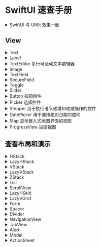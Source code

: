 SwiftUI 速查手册
===

<details>
<summary>SwiftUI 与 UIKit 效果一致</summary>

| UIKit | [SwiftUI](https://developer.apple.com/xcode/swiftui/) |
| ----------- | ----------- |
| UILabel | [Text](#text) & [Label](#label)|
| UIImageView | [Image](#image) |
| UITextField | [TextField](#textfield) / [SecureField](#securefield) |
| UITextView | [TextEditor](#texteditor) |
| UISwitch | [Toggle](#toggle) |
| UISlider | [Slider](#slider) |
| UIButton | [Button](#button) |
| UITableView | [List](#list) |
| UICollectionView | [LazyVGrid](#lazyvgrid) / [LazyHGrid](#lazyhgrid) |
| UINavigationController | [NavigationView](#navigationview) |
| UITabBarController | [TabView](#tabview) |
| UIAlertController with style .alert | [Alert](#alerts) |
| UIAlertController with style .actionSheet | [ActionSheet](#action-sheets) |
| UIStackView with horizontal axis| [HStack](#hstack) / [LazyHStack](#lazyhstack) |
| UIStackView with vertical axis| [VStack](#vstack) / [LazyVStack](#lazyvstack) |
| Aligning them in both axes. | [ZStack](#zstack) |
| UISegmentedControl | [Picker](#picker) |
| UIStepper | [Stepper](#stepper) |
| UIDatePicker | [DatePicker](#date-picker) |
| NSAttributedString | No equivalent (use [Text](#text)) |
| MapKit | [Map](#map) |
| UIProgressView | [ProgressView](#progressview) |
| - | [Modal](#modal) |
| - | [ScrollView](#scrollview) |
| - | [Form](#form) |
| - | [Spacer](#spacer) |
| - | [Divider](#divider) |


</details>

## View

<details>
<summary id="text">Text</summary>

```swift
Text("Hello World")
```

添加样式

```swift
Text("Hello World")
    .font(.largeTitle)
    .foregroundColor(Color.green)
    .lineSpacing(50)
    .lineLimit(nil)
    .padding()
```

在文本视图中格式化文本

```swift
static let dateFormatter: DateFormatter = {
    let formatter = DateFormatter()
    formatter.dateStyle = .long
    return formatter
}()

var now = Date()
var body: some View {
    Text("Task due date: \(now, formatter: Self.dateFormatter)")
}
```

</details>


<details>
<summary id="label">Label</summary>

可以使用以下代码行在文本旁边设置图标。

```swift
Label("SwiftUI CheatSheet", systemImage: "up.icloud")
```

可以设置URL，单击后将重定向到浏览器。

```swift
Link("Click me", destination: URL(string: "your_url")!)
```

Documentation - [Label](https://developer.apple.com/documentation/swiftui/label)

</details>


<details>
<summary id="texteditor">TextEditor 多行可滚动文本编辑器</summary>

可以显示和编辑长格式文本的视图。

```swift
@State private var fullText: String = "This is some editable text..."

var body: some View {
    TextEditor(text: $fullText)
}
```

设置 `TextEditor` 背景颜色

```swift
extension NSTextView {
    open override var frame: CGRect {
        didSet {
            backgroundColor = .clear
//            drawsBackground = true
        }

    }
}

struct DetailContent: View {
    @State private var profileText: String = "Enter your bio"
    var body: some View {
        VSplitView(){
            TextEditor(text: $profileText)
                .background(Color.red)
        }
    }
}
```

Documentation - [TextEditor](https://developer.apple.com/documentation/swiftui/texteditor)

</details>


<details>
<summary id="Image">Image</summary>

显示与环境相关的图像的视图。

```swift
Image("foo") // 图像名称是foo
```

我们可以使用新的 `SF Symbols`

```swift
Image(systemName: "clock.fill")
```

您可以向系统图标集添加样式以匹配您使用的字体

```swift
Image(systemName: "cloud.heavyrain.fill")
    .foregroundColor(.red)
    .font(.title)
Image(systemName: "clock")
    .foregroundColor(.red)
    .font(Font.system(.largeTitle).bold())
```

为图像添加样式

```swift
Image("foo")
    .resizable() // 它将调整大小，以便填充所有可用空间
    .aspectRatio(contentMode: .fit)
```

Documentation - [Image](https://developer.apple.com/documentation/swiftui/image)

</details>


<details>
<summary id="textfield">TextField</summary>

显示可编辑文本界面的控件。

```swift
@State var name: String = "John"    
var body: some View {
    TextField("Name's placeholder", text: $name)
        .textFieldStyle(RoundedBorderTextFieldStyle())
        .padding()
}
```

取消编辑框焦点样式。

```swift
extension NSTextField { // << workaround !!!
    open override var focusRingType: NSFocusRingType {
        get { .none }
        set { }
    }
}
```

如何居中放置 `TextField` 的文本

```swift
struct ContentView: View {
    @State var text: String = "TextField Text"
    var body: some View {
        TextField("Placeholder Text", text: $text)
            .padding(.all, 20)
            .multilineTextAlignment(.center)
    }
}
```

Documentation - [TextField](https://developer.apple.com/documentation/swiftui/textfield)

</details>


<details>
<summary id="securefield">SecureField</summary>

用户安全地输入私人文本的控件。

```swift
@State var password: String = "1234"    
var body: some View {
    SecureField($password)
        .textFieldStyle(RoundedBorderTextFieldStyle())
        .padding()
}
```

Documentation - [SecureField](https://developer.apple.com/documentation/swiftui/securefield)

</details>


<details>
<summary id="toggle">Toggle</summary>

在打开和关闭状态之间切换的控件。

```swift
@State var isShowing = true // toggle state

Toggle(isOn: $isShowing) {
    Text("Hello World")
}
```

如果您的 `Toggle` 的标签只有 `Text`，则可以使用此更简单的签名进行初始化。

```swift
Toggle("Hello World", isOn: $isShowing)
```

Documentation - [Toggle](https://developer.apple.com/documentation/swiftui/toggle)

</details>


<details>
<summary id="slider">Slider</summary>

用于从值的有界线性范围中选择一个值的控件。

```swift
@State var progress: Float = 0

Slider(value: $progress, from: 0.0, through: 100.0, by: 5.0)
```

滑块缺少 `minimumValueImage` 和 `maximumValueImage`，但是我们可以通过 `HStack` 轻松地复制它

```swift
@State var progress: Float = 0
HStack {
    Image(systemName: "sun.min")
    Slider(value: $progress, from: 0.0, through: 100.0, by: 5.0)
    Image(systemName: "sun.max.fill")
}.padding()
```

Documentation - [Slider](https://developer.apple.com/documentation/swiftui/slider)

</details>


<details>
<summary id="button">Button 按钮控件</summary>

在触发时执行操作的控件。

```swift
Button(
    action: {
        print("did tap")
    },
    label: { Text("Click Me") }
)
```

如果 `Button` 的标签仅为 `Text`，则可以使用此更简单的签名进行初始化。

```swift
Button("Click Me") {
    print("did tap")
}
```

您可以通过此按钮了解一下

```swift
Button(action: {
    // 退出应用
    NSApplication.shared.terminate(self)
}, label: {
    Image(systemName: "clock")
    Text("Click Me")
    Text("Subtitle")
})
.foregroundColor(Color.white)
.padding()
.background(Color.blue)
.cornerRadius(5)
```

Documentation - [Button](https://developer.apple.com/documentation/swiftui/button)

</details>


<details>
<summary id="picker">Picker 选择控件</summary>

用于从一组互斥值中进行选择的控件。

选择器样式的更改基于其祖先，在 `Form` 或 `List` 下，它显示为单个列表行，您可以点击以进入一个显示所有可能选项的新屏幕。

```swift
NavigationView {
    Form {
        Section {
            Picker(selection: $selection, label:
                Text("Picker Name")
                , content: {
                    Text("Value 1").tag(0)
                    Text("Value 2").tag(1)
                    Text("Value 3").tag(2)
                    Text("Value 4").tag(3)
            })
        }
    }
}
```
您可以使用 `.pickerStyle(WheelPickerStyle())` 覆盖样式。

在 `SwiftUI` 中，`UISegmentedControl` 只是 `Picker`的另一种样式。

```swift
@State var mapChoioce = 0
var settings = ["Map", "Transit", "Satellite"]
Picker("Options", selection: $mapChoioce) {
    ForEach(0 ..< settings.count) { index in
        Text(self.settings[index])
            .tag(index)
    }

}.pickerStyle(SegmentedPickerStyle())
```

分段控制(SegmentedControl)在 `iOS 13` 中也焕然一新

Documentation - [Picker](https://developer.apple.com/documentation/swiftui/picker)

</details>


<details>
<summary id="stepper">Stepper 用于执行语义递增和递减操作的控件</summary>

用于执行语义递增和递减操作的控件。

```swift
@State var quantity: Int = 0
Stepper(value: $quantity, in: 0...10, label: { Text("Quantity \(quantity)")})
```

如果 `Stepper` 的标签只有 `Text`，则可以使用此更简单的签名进行初始化。

```swift
Stepper("Quantity \(quantity)", value: $quantity, in: 0...10)
```

如果要完全控制，他们可以提供裸机步进器，您可以在其中管理自己的数据源。

```swift
@State var quantity: Int = 0
Stepper(onIncrement: {
    self.quantity += 1
}, onDecrement: {
    self.quantity -= 1
}, label: { Text("Quantity \(quantity)") })
```

如果您还为带有 `step` 的初始化程序的每个步骤指定了一个值的数量。

```swift
Stepper(value: $quantity, in: 0...10, step: 2) {
    Text("Quantity \(quantity)")
}
```

Documentation - [Stepper](https://developer.apple.com/documentation/swiftui/stepper)

</details>


<details>
<summary id="date-picker">DatePicker 用于选择绝对日期的控件</summary>

日期选择器(DatePicker)的样式也会根据其祖先而改变。 在 `Form` 或 `List` 下，它显示为单个列表行，您可以点击以展开到日期选择器（就像日历应用程序一样）。

```swift
@State var selectedDate = Date()

var dateClosedRange: ClosedRange<Date> {
    let min = Calendar.current.date(byAdding: .day, value: -1, to: Date())!
    let max = Calendar.current.date(byAdding: .day, value: 1, to: Date())!
    return min...max
}
NavigationView {
    Form {
        Section {
            DatePicker(
                selection: $selectedDate,
                in: dateClosedRange,
                displayedComponents: .date,
                label: { Text("Due Date") }
            )
        }
    }
}
```

在表格和列表的外部，它显示为普通的轮式拾取器

```swift
@State var selectedDate = Date()

var dateClosedRange: ClosedRange<Date> {
    let min = Calendar.current.date(byAdding: .day, value: -1, to: Date())!
    let max = Calendar.current.date(byAdding: .day, value: 1, to: Date())!
    return min...max
}

DatePicker(
    selection: $selectedDate,
    in: dateClosedRange,
    displayedComponents: [.hourAndMinute, .date],
    label: { Text("Due Date") }
)
```

如果 `DatePicker` 的标签仅是纯文本，则可以使用此更简单的签名进行初始化。

```swift
DatePicker("Due Date",
            selection: $selectedDate,
            in: dateClosedRange,
            displayedComponents: [.hourAndMinute, .date])
```

可以使用 `ClosedRange`，`PartialRangeThrough` 和 `PartialRangeFrom` 来设置 `minimumDate` 和 `maximumDate`。

```swift
DatePicker("Minimum Date",
    selection: $selectedDate,
    in: Date()...,
    displayedComponents: [.date])
DatePicker("Maximum Date",
    selection: $selectedDate,
    in: ...Date(),
    displayedComponents: [.date])
```

Documentation - [DatePicker](https://developer.apple.com/documentation/swiftui/datepicker)

</details>


<details>
<summary id="map">Map 显示嵌入式地图界面的视图</summary>

显示指定区域的地图

```swift
import MapKit

@State var region = MKCoordinateRegion(center: .init(latitude: 37.334722, longitude: -122.008889), latitudinalMeters: 300, longitudinalMeters: 300)
    
Map(coordinateRegion: $region)
```

您可以通过指定 `interactionModes`（使用`[]`禁用所有交互）来控制地图的交互。

```swift
struct PinItem: Identifiable {
    let id = UUID()
    let coordinate: CLLocationCoordinate2D
}

Map(coordinateRegion: $region, 
    interactionModes: [], 
    showsUserLocation: true, 
    userTrackingMode: nil, 
    annotationItems: [PinItem(coordinate: .init(latitude: 37.334722, longitude: -122.008889))]) { item in                    
    MapMarker(coordinate: item.coordinate)
}
```

Documentation - [Map](https://developer.apple.com/documentation/mapkit/map)

</details>


<details>
<summary id="progressview">ProgressView 进度视图</summary>

显示任务完成进度的视图。

```swift
@State private var progress = 0.5

VStack {
    ProgressView(value: progress)
    Button("More", action: { progress += 0.05 })
}
```

通过应用 `CircularProgressViewStyle`，可以将其用作 `UIActivityIndicatorView`。

```swift
ProgressView(value: progress)
    .progressViewStyle(CircularProgressViewStyle())
```

Documentation - [ProgressView](https://developer.apple.com/documentation/swiftui/progressview)

</details>

## 查看布局和演示

<details>
<summary id="hstack">HStack</summary>

将其子级排列在一条水平线上的视图。

创建静态可滚动列表

```swift
HStack (alignment: .center, spacing: 20){
    Text("Hello")
    Divider()
    Text("World")
}
```

Documentation - [HStack](https://developer.apple.com/documentation/swiftui/hstack)

</details>


<details>
<summary id="lazyhstack">LazyHStack</summary>

将子项排列在水平增长的线中的视图，仅在需要时创建项。

```swift
ScrollView(.horizontal) {
    LazyHStack(alignment: .center, spacing: 20) {
        ForEach(1...100, id: \.self) {
            Text("Column \($0)")
        }
    }
}
```

Documentation - [LazyHStack](https://developer.apple.com/documentation/swiftui/lazyhstack)

</details>


<details>
<summary id="vstack">VStack</summary>

以垂直线排列其子项的视图。

创建静态可滚动列表

```swift
VStack (alignment: .center, spacing: 20){
    Text("Hello")
    Divider()
    Text("World")
}
```

Documentation - [VStack](https://developer.apple.com/documentation/swiftui/vstack)

</details>


<details>
<summary id="lazyvstack">LazyVStack</summary>

`iOS 14`

一种视图，将其子级排列在垂直增长的线中，仅在需要时创建项。

```swift
ScrollView {
    LazyVStack(alignment: .leading) {
        ForEach(1...100, id: \.self) {
            Text("Row \($0)")
        }
    }
}
```

Documentation - [LazyVStack](https://developer.apple.com/documentation/swiftui/lazyvstack)

</details>


<details>
<summary id="zstack">ZStack</summary>

覆盖其子项的视图，使子项在两个轴上对齐。

```swift
ZStack {
    Text("Hello")
        .padding(10)
        .background(Color.red)
        .opacity(0.8)
    Text("World")
        .padding(20)
        .background(Color.red)
        .offset(x: 0, y: 40)
}
```

Documentation - [ZStack](https://developer.apple.com/documentation/swiftui/zstack)

</details>


<details>
<summary id="list">List</summary>

一个容器，用于显示排列在单列中的数据行。

创建静态可滚动列表

```swift
List {
    Text("Hello world")
    Text("Hello world")
    Text("Hello world")
}
```

可混合的列表

```swift
List {
    Text("Hello world")
    Image(systemName: "clock")
}
```

创建动态列表

```swift
let names = ["John", "Apple", "Seed"]
List(names) { name in
    Text(name)
}
```

添加 `Section`

```swift
List {
    Section(header: Text("UIKit"), footer: Text("We will miss you")) {
        Text("UITableView")
    }

    Section(header: Text("SwiftUI"), footer: Text("A lot to learn")) {
        Text("List")
    }
}
```

要使其分组，请添加 `.listStyle(GroupedListStyle())`

```swift
List {
    Section(header: Text("UIKit"), footer: Text("We will miss you")) {
        Text("UITableView")
    }

    Section(header: Text("SwiftUI"), footer: Text("A lot to learn")) {
        Text("List")
    }
}.listStyle(GroupedListStyle())
```

要使其插入分组(`.insetGrouped`)，请添加 `.listStyle(GroupedListStyle())` 并强制使用常规水平尺寸类 ``.environment(\.horizontalSizeClass, .regular)``。

```swift
List {
    Section(header: Text("UIKit"), footer: Text("We will miss you")) {
        Text("UITableView")
    }

    Section(header: Text("SwiftUI"), footer: Text("A lot to learn")) {
        Text("List")
    }
}.listStyle(GroupedListStyle())
.environment(\.horizontalSizeClass, .regular)
```

> 插图分组已添加到 `iOS 13.2` 中的 `SwiftUI`

`iOS 14`

在 `iOS 14` 中，我们为此设置了专用样式。

```swift
.listStyle(InsetGroupedListStyle())
```

Documentation - [List](https://developer.apple.com/documentation/swiftui/list)

</details>


<details>
<summary id="scrollview">ScrollView</summary>

滚动视图。

```swift
ScrollView(alwaysBounceVertical: true) {
    Image("foo")
    Text("Hello World")
}
```

Documentation - [ScrollView](https://developer.apple.com/documentation/swiftui/scrollview)

</details>


<details>
<summary id="lazyhgrid">LazyHGrid</summary>

一种容器视图，将其子视图排列在水平增长的网格中，仅在需要时创建项目。

```swift
var rows: [GridItem] =
        Array(repeating: .init(.fixed(20)), count: 2)

ScrollView(.horizontal) {
    LazyHGrid(rows: rows, alignment: .top) {
        ForEach((0...100), id: \.self) {
            Text("\($0)").background(Color.pink)
        }
    }
}
```

Documentation - [LazyHGrid](https://developer.apple.com/documentation/swiftui/lazyhgrid)

</details>


<details>
<summary id="lazyvgrid">LazyVGrid</summary>

容器视图，将其子视图排列在垂直增长的网格中，仅在需要时创建项目。

```swift
var columns: [GridItem] = Array(repeating: .init(.fixed(20)), count: 5)

ScrollView {
    LazyVGrid(columns: columns) {
        ForEach((0...100), id: \.self) {
            Text("\($0)").background(Color.pink)
        }
    }
}
```

Documentation - [LazyVGrid](https://developer.apple.com/documentation/swiftui/lazyvgrid)

</details>


<details>
<summary id="form">Form</summary>

用于对用于数据输入的控件（例如在设置或检查器中）进行分组的容器。

您几乎可以在此表单中放入任何内容，它将为表单呈现适当的样式。

```swift
NavigationView {
    Form {
        Section {
            Text("Plain Text")
            Stepper(value: $quantity, in: 0...10, label: { Text("Quantity") })
        }
        Section {
            DatePicker($date, label: { Text("Due Date") })
            Picker(selection: $selection, label:
                Text("Picker Name")
                , content: {
                    Text("Value 1").tag(0)
                    Text("Value 2").tag(1)
                    Text("Value 3").tag(2)
                    Text("Value 4").tag(3)
            })
        }
    }
}
```

Documentation - [Form](https://developer.apple.com/documentation/swiftui/form)

</details>


<details>
<summary id="spacer">Spacer</summary>

沿其包含的堆栈布局的主轴或如果不包含在堆栈中的两个轴上扩展的灵活空间。

```swift
HStack {
    Image(systemName: "clock")
    Spacer()
    Text("Time")
}
```

Documentation - [Spacer](https://developer.apple.com/documentation/swiftui/spacer)

</details>


<details>
<summary id="divider">Divider</summary>

可用于分隔其他内容的视觉元素。

```swift
HStack {
    Image(systemName: "clock")
    Divider()
    Text("Time")
}.fixedSize()
```

Documentation - [Divider](https://developer.apple.com/documentation/swiftui/divider)

</details>


<details>
<summary id="navigationview">NavigationView</summary>

用于呈现视图堆栈的视图，这些视图表示导航层次结构中的可见路径。

```swift
NavigationView {            
    List {
        Text("Hello World")
    }
    .navigationBarTitle(Text("Navigation Title")) // Default to large title style
}
```

对于旧样式标题

```swift
NavigationView {            
    List {
        Text("Hello World")
    }
    .navigationBarTitle(Text("Navigation Title"), displayMode: .inline)
}
```

添加 `UIBarButtonItem`

```swift
NavigationView {
    List {
        Text("Hello World")
    }
    .navigationBarItems(trailing:
        Button(action: {
            // Add action
        }, label: {
            Text("Add")
        })
    )
    .navigationBarTitle(Text("Navigation Title"))
}
```

使用 [NavigationLink](https://fuckingswiftui.com/#navigationlink) 添加显示/推送

用作 `UISplitViewController`。

```swift
NavigationView {
    List {
        NavigationLink("Go to detail", destination: Text("New Detail"))
    }.navigationBarTitle("Master")
    Text("Placeholder for Detail")
}
```

您可以使用两个新的样式属性为 `NavigationView` 设置样式：`stack和doubleColumn`。 默认情况下，`iPhone` 和 `Apple TV` 上的导航视图在视觉上反映了导航堆栈，而在 `iPad` 和 `Mac` 上，显示的是拆分视图样式的导航视图。

您可以使用 `.navigationViewStyle` 覆盖它。

```swift
NavigationView {
    MyMasterView()
    MyDetailView()
}
.navigationViewStyle(StackNavigationViewStyle())
```

`iOS 14`

在 `iOS 14` 中，`UISplitViewController` 有新的侧边栏样式。 您也可以通过在 `NavigationView` 下放置三个视图来做到这一点。

```swift
NavigationView {
    Text("Sidebar")
    Text("Primary")
    Text("Detail")
}
```

Documentation - [NavigationView](https://developer.apple.com/documentation/swiftui/navigationview)

`iOS 14`

在 `UIViewController` 中添加 `UIToolbar`，如 `toolbarItems`。

```swift
NavigationView {
    Text("SwiftUI").padding()
        .toolbar {
            ToolbarItem(placement: .bottomBar) {
                Button {

                } label: {
                    Image(systemName: "archivebox")
                }
            }
            
            ToolbarItem(placement: .bottomBar) {
                Spacer()
            }
            
            ToolbarItem(placement: .bottomBar) {                
                Button {
                    
                } label: {
                    Image(systemName: "square.and.pencil")
                }                
            }
        }
}
```

Documentation - [ToolbarItem](https://developer.apple.com/documentation/swiftui/toolbaritem)

</details>


<details>
<summary id="tabview">TabView</summary>

一个视图，允许使用可交互的用户界面元素在多个子视图之间进行切换。

```swift
TabView {
    Text("First View")
        .font(.title)
        .tabItem({ Text("First") })
        .tag(0)
    Text("Second View")
        .font(.title)
        .tabItem({ Text("Second") })
        .tag(1)
}
```

图像和文本在一起。 您可以在此处使用 `SF Symbol`。

```swift
TabView {
    Text("First View")
        .font(.title)
        .tabItem({
            Image(systemName: "circle")
            Text("First")
        })
        .tag(0)
    Text("Second View")
        .font(.title)
        .tabItem(VStack {
            Image("second")
            Text("Second")
        })
        .tag(1)
}
```

或者您可以省略 `VStack`

```swift
TabView {
    Text("First View")
        .font(.title)
        .tabItem({
            Image(systemName: "circle")
            Text("First")
        })
        .tag(0)
    Text("Second View")
        .font(.title)
        .tabItem({
            Image("second")
            Text("Second")
        })
        .tag(1)
}
```

</details>


<details>
<summary id="alerts">Alert</summary>

警报演示的容器。

我们可以根据布尔值显示Alert。

```swift
@State var isError: Bool = false

Button("Alert") {
    self.isError = true
}.alert(isPresented: $isError, content: {
    Alert(title: Text("Error"), message: Text("Error Reason"), dismissButton: .default(Text("OK")))
})
```

它也与可识别项绑定。

```swift
@State var error: AlertError?

var body: some View {
    Button("Alert Error") {
        self.error = AlertError(reason: "Reason")
    }.alert(item: $error, content: { error in
        alert(reason: error.reason)
    })    
}

func alert(reason: String) -> Alert {
    Alert(title: Text("Error"),
            message: Text(reason),
            dismissButton: .default(Text("OK"))
    )
}

struct AlertError: Identifiable {
    var id: String {
        return reason
    }
    
    let reason: String
}
```

Documentation - [Alert](https://developer.apple.com/documentation/swiftui/alert)

</details>


<details>
<summary id="modal">Modal</summary>

Modal 过渡。

我们可以显示基于布尔的 Modal。

```swift
@State var isModal: Bool = false

var modal: some View {
    Text("Modal")
}

Button("Modal") {
    self.isModal = true
}.sheet(isPresented: $isModal, content: {
    self.modal
})
```

Documentation - [Sheet](https://developer.apple.com/documentation/swiftui/view/3352791-sheet)

它也与可识别项绑定。

```swift
@State var detail: ModalDetail?

var body: some View {
    Button("Modal") {
        self.detail = ModalDetail(body: "Detail")
    }.sheet(item: $detail, content: { detail in
        self.modal(detail: detail.body)
    })    
}

func modal(detail: String) -> some View {
    Text(detail)
}

struct ModalDetail: Identifiable {
    var id: String {
        return body
    }
    
    let body: String
}
```

Documentation - [Sheet](https://developer.apple.com/documentation/swiftui/view/3352792-sheet)

`iOS 14`

如果要使用模式显示以全屏显示的旧模式显示，可以使用 `.fullScreenCover` 而不是 `.sheet`。

由于全屏封面样式不允许用户使用手势来消除模态，因此您必须添加一种方法来手动消除呈现的视图。 在下面的示例中，我们通过将 `isModal` 设置为 `false` 来添加一个按钮来消除显示的视图。

```swift
@State var isModal: Bool = false

var modal: some View {
Text("Modal")
      Button("Dismiss") {
        self.isModal = false
      }
}

Button("Fullscreen") {
    self.isModal = true
}.fullScreenCover(isPresented: $isFullscreen, content: {
      self.modal
    })
```

如果您将自定义视图用作模式，则可以使用 `presentationMode` 环境键关闭显示的视图。

```swift
struct Modal: View {
  @Environment(\.presentationMode) var presentationMode

  var body: some View {
    Text("Modal")
    Button("Dismiss Modal") {
      presentationMode.wrappedValue.dismiss()
    }
  }
}

struct ContentView: View {
    @State private var isModal = false

    var body: some View {
        Button("Fullscreen") {
            isModal = true
        }
        .fullScreenCover(isPresented: $isFullscreen, content: {
      Modal()
    })
}
```

Documentation - [fullScreenCover](https://developer.apple.com/documentation/swiftui/view/fullscreencover(ispresented:ondismiss:content:))

</details>


<details>
<summary id="action-sheets">ActionSheet</summary>

操作表演示文稿的存储类型。

我们可以显示基于布尔值的 `ActionSheet`。

```swift
@State var isSheet: Bool = false

var actionSheet: ActionSheet {
    ActionSheet(title: Text("Action"),
                message: Text("Description"),
                buttons: [
                    .default(Text("OK"), action: {
                        
                    }),
                    .destructive(Text("Delete"), action: {
                        
                    })
                ]
    )
}

Button("Action Sheet") {
    self.isSheet = true
}.actionSheet(isPresented: $isSheet, content: {
    self.actionSheet
})
```

它也与可识别项绑定。

```swift
@State var sheetDetail: SheetDetail?

var body: some View {
    Button("Action Sheet") {
        self.sheetDetail = ModSheetDetail(body: "Detail")
    }.actionSheet(item: $sheetDetail, content: { detail in
        self.sheet(detail: detail.body)
    })
}

func sheet(detail: String) -> ActionSheet {
    ActionSheet(title: Text("Action"),
                message: Text(detail),
                buttons: [
                    .default(Text("OK"), action: {
                        
                    }),
                    .destructive(Text("Delete"), action: {
                        
                    })
                ]
    )
}

struct SheetDetail: Identifiable {
    var id: String {
        return body
    }
    let body: String
}
```

Documentation - [ActionSheet](https://developer.apple.com/documentation/swiftui/actionsheet)

</details>
